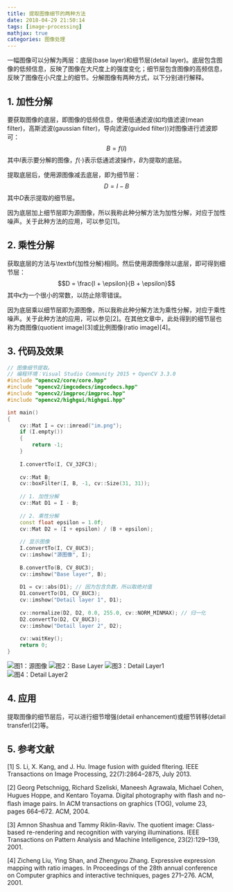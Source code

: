 ```yaml
---
title: 提取图像细节的两种方法
date: 2018-04-29 21:50:14
tags: [image-processing]
mathjax: true
categories: 图像处理
---
```


一幅图像可以分解为两层：底层(base layer)和细节层(detail layer)。底层包含图像的低频信息，反映了图像在大尺度上的强度变化；细节层包含图像的高频信息，反映了图像在小尺度上的细节。分解图像有两种方式，以下分别进行解释。

## 1. 加性分解

要获取图像的底层，即图像的低频信息，使用低通滤波(如均值滤波(mean filter)，高斯滤波(gaussian filter)，导向滤波(guided filter))对图像进行滤波即可：
$$B = f(I) $$
其中$I$表示要分解的图像，$f(\cdot)$表示低通滤波操作，$B$为提取的底层。

提取底层后，使用源图像减去底层，即为细节层：
$$D = I - B$$
其中$D$表示提取的细节层。

因为底层加上细节层即为源图像，所以我称此种分解方法为加性分解，对应于加性噪声。关于此种方法的应用，可以参见[1]。

## 2. 乘性分解

获取底层的方法与\textbf{加性分解}相同。然后使用源图像除以底层，即可得到细节层：
$$D = \frac{I + \epsilon}{B + \epsilon}$$
其中$\epsilon$为一个很小的常数，以防止除零错误。

因为底层乘以细节层即为源图像，所以我称此种分解方法为乘性分解，对应于乘性噪声。关于此种方法的应用，可以参见[2]。在其他文章中，此处得到的细节层也称为商图像(quotient image)[3]或比例图像(ratio image)[4]。

## 3. 代码及效果

```cpp
// 图像细节提取。
// 编程环境：Visual Studio Community 2015 + OpenCV 3.3.0
#include "opencv2/core/core.hpp"
#include "opencv2/imgcodecs/imgcodecs.hpp"
#include "opencv2/imgproc/imgproc.hpp"
#include "opencv2/highgui/highgui.hpp"

int main()
{
	cv::Mat I = cv::imread("im.png");
	if (I.empty())
	{
		return -1;
	}
	
	I.convertTo(I, CV_32FC3);
	
	cv::Mat B;
	cv::boxFilter(I, B, -1, cv::Size(31, 31));
	
	// 1. 加性分解
	cv::Mat D1 = I - B;
	
	// 2. 乘性分解
	const float epsilon = 1.0f;
	cv::Mat D2 = (I + epsilon) / (B + epsilon);
	
	// 显示图像
	I.convertTo(I, CV_8UC3);
	cv::imshow("源图像", I);
	
	B.convertTo(B, CV_8UC3);
	cv::imshow("Base layer", B);
	
	D1 = cv::abs(D1); // 因为包含负数，所以取绝对值
	D1.convertTo(D1, CV_8UC3);
	cv::imshow("Detail layer 1", D1);
	
	cv::normalize(D2, D2, 0.0, 255.0, cv::NORM_MINMAX); // 归一化
	D2.convertTo(D2, CV_8UC3);
	cv::imshow("Detail layer 2", D2);
	
	cv::waitKey();
	return 0;
}
```

![图1：源图像](http://o96d382wn.bkt.clouddn.com/two-ways-of-extracting-detail-of-image-im.png)
![图2：Base Layer](http://o96d382wn.bkt.clouddn.com/two-ways-of-extracting-detail-of-image-B.png)
![图3：Detail Layer1](http://o96d382wn.bkt.clouddn.com/two-ways-of-extracting-detail-of-image-D1.png)
![图4：Detail Layer2](http://o96d382wn.bkt.clouddn.com/two-ways-of-extracting-detail-of-image-D2.png)

## 4. 应用
提取图像的细节层后，可以进行细节增强(detail enhancement)或细节转移(detail transfer)[2]等。

## 5. 参考文献

[1] S. Li, X. Kang, and J. Hu. Image fusion with guided fltering. IEEE Transactions on Image Processing, 22(7):2864–2875, July 2013.

[2] Georg Petschnigg, Richard Szeliski, Maneesh Agrawala, Michael Cohen, Hugues Hoppe, and Kentaro Toyama. Digital photography with ﬂash and no-ﬂash image pairs. In ACM transactions on graphics (TOG), volume 23, pages 664–672. ACM, 2004.

[3] Amnon Shashua and Tammy Riklin-Raviv. The quotient image: Class-based re-rendering and recognition with varying illuminations. IEEE Transactions on Pattern Analysis and Machine Intelligence, 23(2):129–139, 2001.

[4] Zicheng Liu, Ying Shan, and Zhengyou Zhang. Expressive expression mapping with ratio images. In Proceedings of the 28th annual conference on Computer graphics and interactive techniques, pages 271–276. ACM, 2001.